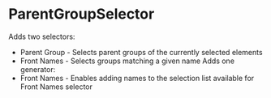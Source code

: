 # ParentGroupSelector
Adds two selectors: 
* Parent Group - Selects parent groups of the currently selected elements
* Front Names - Selects groups matching a given name
Adds one generator:
* Front Names - Enables adding names to the selection list available for Front Names selector

